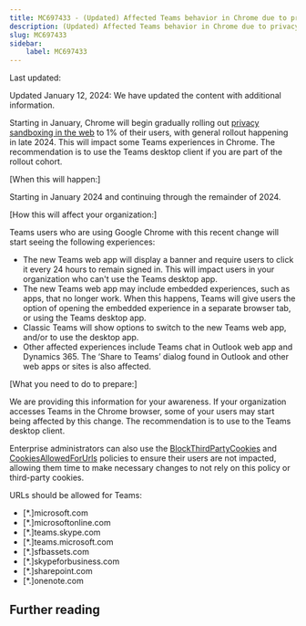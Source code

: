 ```yaml
---
title: MC697433 - (Updated) Affected Teams behavior in Chrome due to privacy sandboxing
description: (Updated) Affected Teams behavior in Chrome due to privacy sandboxing
slug: MC697433
sidebar:
    label: MC697433
---
```



Last updated: 

<p>Updated January 12, 2024: We have updated the content with additional information.&nbsp;</p><p>Starting in January, Chrome will begin gradually rolling out <a href="https://privacysandbox.com/open-web/#the-privacy-sandbox-timeline" target="_blank" style="">privacy sandboxing in the web</a> to 1% of their users, with general rollout happening in late 2024. This will impact some Teams experiences in Chrome. The recommendation is to use the Teams desktop client if you are part of the rollout cohort.<br></p><p>[When this will happen:]</p><p>Starting in January 2024 and continuing through the remainder of 2024.</p><p>[How this will affect your organization:]</p><p>Teams users who are using Google Chrome with this recent change will start seeing the following experiences:</p><ul><li>The new Teams web app will display a banner and require users to click it every 24 hours to remain signed in. This will impact users in your organization who can't use the Teams desktop app. 
</li><li>The new Teams web app may include embedded experiences, such as apps, that no longer work. When this happens, Teams will give users the option of opening the embedded experience in a separate browser tab, or using the Teams desktop app.
</li><li>Classic Teams will show options to switch to the new Teams web app, and/or to use the desktop app.  
</li><li>Other affected experiences include Teams chat in Outlook web app and Dynamics 365. The ‘Share to Teams’ dialog found in Outlook and other web apps or sites is also affected.</li></ul><p>[What you need to do to prepare:]<br></p><p>We are providing this information for your awareness. If your organization accesses Teams in the Chrome browser, some of your users may start being affected by this change. The recommendation is to use to the Teams desktop client.</p><p>Enterprise administrators can also use the <a href="https://nam06.safelinks.protection.outlook.com/?url=https%3A%2F%2Fchromeenterprise.google%2Fpolicies%2F%23BlockThirdPartyCookies&amp;data=05%7C02%7Cnigolc%40microsoft.com%7Caa58d9ba206349067f9308dbf70a3946%7C72f988bf86f141af91ab2d7cd011db47%7C1%7C0%7C638375397892135422%7CUnknown%7CTWFpbGZsb3d8eyJWIjoiMC4wLjAwMDAiLCJQIjoiV2luMzIiLCJBTiI6Ik1haWwiLCJXVCI6Mn0%3D%7C1000%7C%7C%7C&amp;sdata=GfrNId4GotixSvxS7bZM3FQwU2C3jfmgY8rAXc3ADvA%3D&amp;reserved=0" target="_blank">BlockThirdPartyCookies</a> and <a href="https://nam06.safelinks.protection.outlook.com/?url=https%3A%2F%2Fchromeenterprise.google%2Fpolicies%2F%23CookiesAllowedForUrls&amp;data=05%7C02%7Cnigolc%40microsoft.com%7Caa58d9ba206349067f9308dbf70a3946%7C72f988bf86f141af91ab2d7cd011db47%7C1%7C0%7C638375397892145494%7CUnknown%7CTWFpbGZsb3d8eyJWIjoiMC4wLjAwMDAiLCJQIjoiV2luMzIiLCJBTiI6Ik1haWwiLCJXVCI6Mn0%3D%7C1000%7C%7C%7C&amp;sdata=NqAmxM4z%2Fl3NbvSfqzBX2aZC7uQ3eOkFLw%2BmTezJh%2Fk%3D&amp;reserved=0" target="_blank">CookiesAllowedForUrls</a> policies to ensure their users are not impacted, allowing them time to make necessary changes to not rely on this policy or third-party cookies.</p><p>URLs should be allowed for Teams:
</p><ul><li>[*.]microsoft.com
</li><li>[*.]microsoftonline.com
</li><li>[*.]teams.skype.com
</li><li>[*.]teams.microsoft.com
</li><li>[*.]sfbassets.com
</li><li>[*.]skypeforbusiness.com
</li><li>[*.]sharepoint.com
</li><li>[*.]onenote.com</li></ul>

## Further reading
